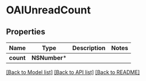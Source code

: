 # OAIUnreadCount

## Properties
Name | Type | Description | Notes
------------ | ------------- | ------------- | -------------
**count** | **NSNumber*** |  | 

[[Back to Model list]](../README#documentation-for-models) [[Back to API list]](../README#documentation-for-api-endpoints) [[Back to README]](../README)


